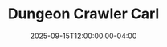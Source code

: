 ---
title: "Dungeon Crawler Carl"
creator: Matt Dinniman
cart: bookcart
type: novel
date: 2025-09-15T12:00:00.00-04:00
score: 2
review: 
---